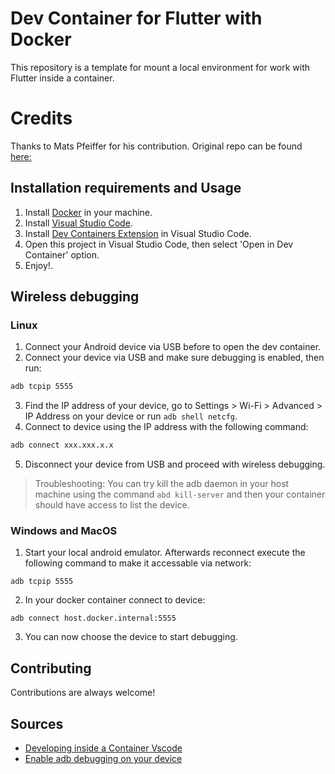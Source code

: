 # Dev Container for Flutter with Docker

This repository is a template for mount a local environment for work with Flutter inside a container.

# Credits

Thanks to Mats Pfeiffer for his contribution. Original repo can be found [here:]( https://github.com/matsp/docker-flutter/tree/master)

## Installation requirements and Usage

1. Install [Docker](https://www.docker.com/get-started/) in your machine.
2. Install [Visual Studio Code](https://code.visualstudio.com/).
3. Install [Dev Containers Extension](https://marketplace.visualstudio.com/items?itemName=ms-vscode-remote.remote-containers) in Visual Studio Code.
4. Open this project in Visual Studio Code, then select 'Open in Dev Container' option.
5. Enjoy!.

## Wireless debugging

### Linux

1. Connect your Android device via USB before to open the dev container.
2. Connect your device via USB and make sure debugging is enabled, then run:

```sh
adb tcpip 5555
```

3. Find the IP address of your device, go to Settings > Wi-Fi > Advanced > IP Address on your device or run `adb shell netcfg`.
4. Connect to device using the IP address with the following command:

```sh
adb connect xxx.xxx.x.x
```

5. Disconnect your device from USB and proceed with wireless debugging.

> Troubleshooting: You can try kill the adb daemon in your host machine using the command `abd kill-server` and then your container should have access to list the device.

### Windows and MacOS

1. Start your local android emulator. Afterwards reconnect execute the following command to make it accessable via network:

```shell
adb tcpip 5555
```

2. In your docker container connect to device:

```shell
adb connect host.docker.internal:5555
```

3. You can now choose the device to start debugging.


## Contributing

Contributions are always welcome!

## Sources

- [Developing inside a Container Vscode](https://code.visualstudio.com/docs/remote/containers#_getting-started)
- [Enable adb debugging on your device](https://developer.android.com/studio/command-line/adb#Enabling)
